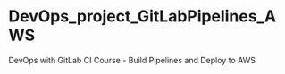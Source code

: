 # DevOps_project_GitLabPipelines_AWS
DevOps with GitLab CI Course - Build Pipelines and Deploy to AWS
